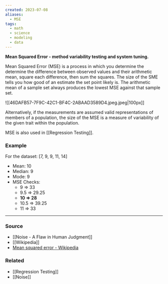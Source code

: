 ```yaml
---
created: 2023-07-08
aliases:
  - MSE
tags:
  - math
  - science
  - modeling
  - data
---
```

**Mean Squared Error - method variability testing and system tuning.**

Mean Squared Error (MSE) is a process in which you determine the determine the difference between observed values and their arithmetic mean, square each difference, then sum the squares. The size of the SME tells you how good of an estimate the set point likely is. The arithmetic mean of a sample set always produces the lowest MSE against that sample set.

![[46DAFB57-7F9C-42C1-BF4C-2ABAAD3589D4.jpeg.jpeg|100px]]

Alternatively, if the measurements are assumed valid representations of members of a population, the size of the MSE is a measure of variability of the given trait within the population.

MSE is also used in [[Regression Testing]].

### Example

For the dataset: [7, 9, 9, 11, 14]

- Mean: 10
- Median: 9
- Mode: 9
- MSE Checks:
    - 9 ⇒ 33
    - 9.5 ⇒ 29.25
    - **10 ⇒ 28**
    - 10.5 ⇒ 39.25
    - 11 ⇒ 33

---

### Source
- [[Noise - A Flaw in Human Judgment]]
- [[Wikipedia]]
- [Mean squared error - Wikipedia](https://en.wikipedia.org/wiki/Mean_squared_error)

### Related
- [[Regression Testing]] 
- [[Noise]]